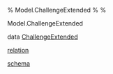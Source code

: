 % Model.ChallengeExtended
% 
% 

Model.ChallengeExtended

data
[ChallengeExtended](Model-ChallengeExtended.html#t:ChallengeExtended)

[relation](Model-ChallengeExtended.html#v:relation)

[schema](Model-ChallengeExtended.html#v:schema)
